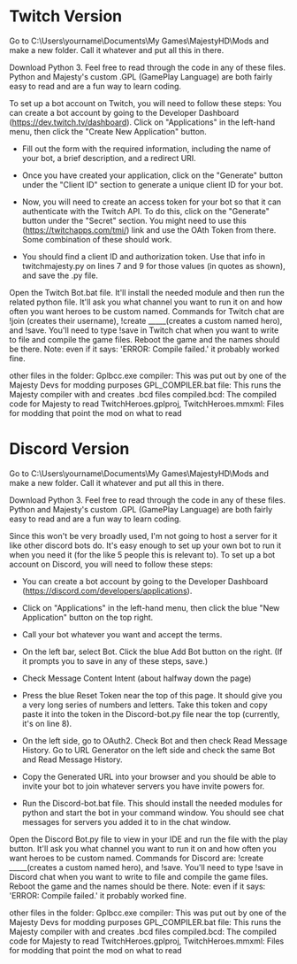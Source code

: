 # Twitch Version
Go to C:\Users\yourname\Documents\My Games\MajestyHD\Mods
and make a new folder. Call it whatever and put all this in there.

Download Python 3. Feel free to read through the code in any of these files. Python and Majesty's custom .GPL (GamePlay Language) are both fairly easy to read and are a fun way to learn coding.


To set up a bot account on Twitch, you will need to follow these steps:
You can create a bot account by going to the Developer Dashboard (https://dev.twitch.tv/dashboard).
Click on "Applications" in the left-hand menu, then click the "Create New Application" button.

- Fill out the form with the required information, including the name of your bot, a brief description, and a redirect URI.

- Once you have created your application, click on the "Generate" button under the "Client ID" section to generate a unique client ID for your bot.

- Now, you will need to create an access token for your bot so that it can authenticate with the Twitch API. To do this, click on the "Generate" button under the "Secret" section.
You might need to use this (https://twitchapps.com/tmi/) link and use the OAth Token from there. Some combination of these should work.

- You should find a client ID and authorization token. Use that info in twitchmajesty.py on lines 7 and 9 for those values (in quotes as shown), and save the .py file.



Open the Twitch Bot.bat file. It'll install the needed module and then run the related python file. 
It'll ask you what channel you want to run it on and how often you want heroes to be custom named. Commands for Twitch chat are !join (creates their username), !create _____(creates a custom named hero), and !save. You'll need to type !save in Twitch chat when you want to write to file and compile the game files. Reboot the game and the names should be there.
Note: even if it says: 'ERROR: Compile failed.' it probably worked fine.

other files in the folder:
Gplbcc.exe compiler: This was put out by one of the Majesty Devs for modding purposes
GPL_COMPILER.bat file: This runs the Majesty compiler with and creates .bcd files
compiled.bcd: The compiled code for Majesty to read
TwitchHeroes.gplproj, TwitchHeroes.mmxml: Files for modding that point the mod on what to read
# Discord Version

Go to C:\Users\yourname\Documents\My Games\MajestyHD\Mods
and make a new folder. Call it whatever and put all this in there.

Download Python 3. Feel free to read through the code in any of these files. Python and Majesty's custom .GPL (GamePlay Language) are both fairly easy to read and are a fun way to learn coding.


Since this won't be very broadly used, I'm not going to host a server for it like other discord bots do. It's easy enough to set up your own bot to run it when you need it (for the like 5 people this is relevant to). To set up a bot account on Discord, you will need to follow these steps:

- You can create a bot account by going to the Developer Dashboard (https://discord.com/developers/applications).

- Click on "Applications" in the left-hand menu, then click the blue "New Application" button on the top right.

- Call your bot whatever you want and accept the terms.

- On the left bar, select Bot. Click the blue Add Bot button on the right. (If it prompts you to save in any of these steps, save.)

- Check Message Content Intent (about halfway down the page)

- Press the blue Reset Token near the top of this page. It should give you a very long series of numbers and letters. Take this token and copy paste it into the token in the Discord-bot.py file near the top (currently, it's on line 8).

- On the left side, go to OAuth2. Check Bot and then check Read Message History. Go to URL Generator on the left side and check the same Bot and Read Message History.

- Copy the Generated URL into your browser and you should be able to invite your bot to join whatever servers you have invite powers for.

- Run the Discord-bot.bat file. This should install the needed modules for python and start the bot in your command window. You should see chat messages for servers you added it to in the chat window.

Open the Discord Bot.py file to view in your IDE and run the file with the play button. 
It'll ask you what channel you want to run it on and how often you want heroes to be custom named. 
Commands for Discord are: !create _____(creates a custom named hero), and !save. You'll need to type !save in Discord chat when you want to write to file and compile the game files. Reboot the game and the names should be there.
Note: even if it says: 'ERROR: Compile failed.' it probably worked fine.

other files in the folder:
Gplbcc.exe compiler: This was put out by one of the Majesty Devs for modding purposes
GPL_COMPILER.bat file: This runs the Majesty compiler with and creates .bcd files
compiled.bcd: The compiled code for Majesty to read
TwitchHeroes.gplproj, TwitchHeroes.mmxml: Files for modding that point the mod on what to read
